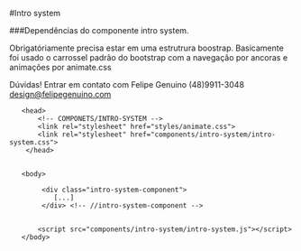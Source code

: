 #Intro system

###Dependências do componente intro system. 


Obrigatóriamente precisa estar em uma estrutrura boostrap. 
Basicamente foi usado o carrossel padrão do bootstrap com a navegação por ancoras e animações por animate.css

Dúvidas! Entrar em contato com Felipe Genuino (48)9911-3048 design@felipegenuino.com
 
 ```
  	<head>
 		<!-- COMPONETS/INTRO-SYSTEM -->
 		<link rel="stylesheet" href="styles/animate.css">
 		<link rel="stylesheet" href="components/intro-system/intro-system.css">
 	 </head>


	<body>
	
		 <div class="intro-system-component">
		 	[...]
		 </div> <!-- //intro-system-component -->
 
 
		<script src="components/intro-system/intro-system.js"></script>
	</body>	
```